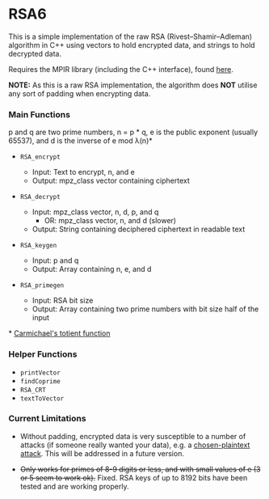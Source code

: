 # RSA6
This is a simple implementation of the raw RSA (Rivest–Shamir–Adleman) algorithm in C++ using vectors to hold encrypted data, and strings to hold decrypted data.

Requires the MPIR library (including the C++ interface), found [here](https://mpir.org/).

**NOTE:** As this is a raw RSA implementation, the algorithm does **NOT** utilise any sort of padding when encrypting data.

### Main Functions

p and q are two prime numbers, n = p * q, e is the public exponent (usually 65537), and d is the inverse of e mod λ(n)*

* `RSA_encrypt`
  * Input: Text to encrypt, n, and e
  * Output: mpz_class vector containing ciphertext

* `RSA_decrypt`
  * Input: mpz_class vector, n, d, p, and q
    * OR: mpz_class vector, n, and d (slower)
  * Output: String containing deciphered ciphertext in readable text
  
* `RSA_keygen`
  * Input: p and q
  * Output: Array containing n, e, and d

* `RSA_primegen`
  * Input: RSA bit size
  * Output: Array containing two prime numbers with bit size half of the input

\* [Carmichael's totient function](https://en.wikipedia.org/wiki/Carmichael_function)

### Helper Functions
* `printVector`
* `findCoprime`
* `RSA_CRT`
* `textToVector`

### Current Limitations
* Without padding, encrypted data is very susceptible to a number of attacks (if someone really wanted your data), e.g. a [chosen-plaintext attack](https://en.wikipedia.org/wiki/Chosen-plaintext_attack).
This will be addressed in a future version.

* ~~Only works for primes of 8-9 digits or less, and with small values of e (3 or 5 seem to work ok).~~
Fixed. RSA keys of up to 8192 bits have been tested and are working properly.
